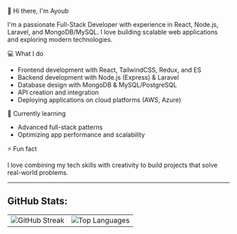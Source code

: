 👋 Hi there, I'm Ayoub

I'm a passionate Full-Stack Developer with experience in React, Node.js, Laravel, and MongoDB/MySQL. I love building scalable web applications and exploring modern technologies.

💻 What I do

 - Frontend development with React, TailwindCSS, Redux, and ES
 - Backend development with Node.js (Express) & Laravel
 - Database design with MongoDB & MySQL/PostgreSQL
 - API creation and integration
 - Deploying applications on cloud platforms (AWS, Azure)

🌱 Currently learning

 - Advanced full-stack patterns
 - Optimizing app performance and scalability

⚡ Fun fact

I love combining my tech skills with creativity to build projects that solve real-world problems.

---
<p align="center">
  <h2>GitHub Stats:</h2>
</p>
<table align="center" border="0" cellpadding="0" cellspacing="0">
  <tr align="center">
    <td>
<img src="https://streak-stats.demolab.com?user=abaakil35&theme=dark&hide_border=true&ring=FF4500&fire=FFA500&currStreakNum=FFD700&sideNums=FFD700&currStreakLabel=FF6347&sideLabels=FF8C00&dates=FFA07A" alt="GitHub Streak" />
    </td>
    <td>
     <img src="https://github-readme-stats.vercel.app/api/top-langs/?username=abaakil35&layout=compact&theme=dark&hide_border=true&langs_count=8" alt="Top Languages" />
  </tr>
</table>
